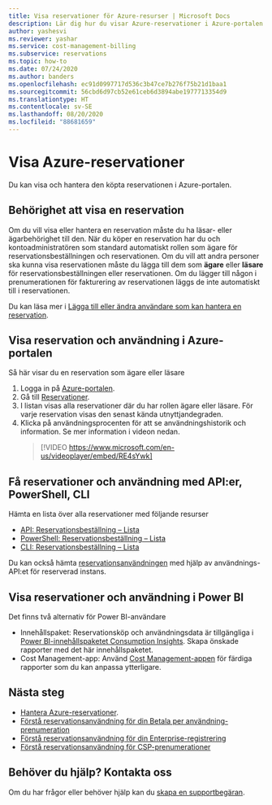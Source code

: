 ```yaml
---
title: Visa reservationer för Azure-resurser | Microsoft Docs
description: Lär dig hur du visar Azure-reservationer i Azure-portalen. Se reservationer och användning med hjälp av API:er, PowerShell, CLI och Power BI.
author: yashesvi
ms.reviewer: yashar
ms.service: cost-management-billing
ms.subservice: reservations
ms.topic: how-to
ms.date: 07/24/2020
ms.author: banders
ms.openlocfilehash: ec91d0997717d536c3b47ce7b276f75b21d1baa1
ms.sourcegitcommit: 56cbd6d97cb52e61ceb6d3894abe1977713354d9
ms.translationtype: HT
ms.contentlocale: sv-SE
ms.lasthandoff: 08/20/2020
ms.locfileid: "88681659"
---
```

# <a name="view-azure-reservations"></a>Visa Azure-reservationer

Du kan visa och hantera den köpta reservationen i Azure-portalen.

## <a name="permissions-to-view-a-reservation"></a>Behörighet att visa en reservation

Om du vill visa eller hantera en reservation måste du ha läsar- eller ägarbehörighet till den. När du köper en reservation har du och kontoadministratören som standard automatiskt rollen som ägare för reservationsbeställningen och reservationen. Om du vill att andra personer ska kunna visa reservationen måste du lägga till dem som **ägare** eller **läsare** för reservationsbeställningen eller reservationen. Om du lägger till någon i prenumerationen för fakturering av reservationen läggs de inte automatiskt till i reservationen. 

Du kan läsa mer i [Lägga till eller ändra användare som kan hantera en reservation](manage-reserved-vm-instance.md#add-or-change-users-who-can-manage-a-reservation).

## <a name="view-reservation-and-utilization-in-the-azure-portal"></a>Visa reservation och användning i Azure-portalen

Så här visar du en reservation som ägare eller läsare

1. Logga in på [Azure-portalen](https://portal.azure.com).
2. Gå till [Reservationer](https://portal.azure.com/#blade/Microsoft_Azure_Reservations/ReservationsBrowseBlade).
3. I listan visas alla reservationer där du har rollen ägare eller läsare. För varje reservation visas den senast kända utnyttjandegraden.
4. Klicka på användningsprocenten för att se användningshistorik och information. Se mer information i videon nedan.
   > [!VIDEO https://www.microsoft.com/en-us/videoplayer/embed/RE4sYwk] 

## <a name="get-reservations-and-utilization-using-apis-powershell-cli"></a>Få reservationer och användning med API:er, PowerShell, CLI

Hämta en lista över alla reservationer med följande resurser
- [API: Reservationsbeställning – Lista](/rest/api/reserved-vm-instances/reservationorder/list)
- [PowerShell: Reservationsbeställning – Lista](/powershell/module/azurerm.reservations/get-azurermreservationorder)
- [CLI: Reservationsbeställning – Lista](/cli/azure/reservations/reservation-order#az-reservations-reservation-order-list)

Du kan också hämta [reservationsanvändningen](/rest/api/billing/enterprise/billing-enterprise-api-reserved-instance-usage) med hjälp av användnings-API:et för reserverad instans. 

## <a name="see-reservations-and-utilization-in-power-bi"></a>Visa reservationer och användning i Power BI

Det finns två alternativ för Power BI-användare
- Innehållspaket: Reservationsköp och användningsdata är tillgängliga i [Power BI-innehållspaketet Consumption Insights](/power-bi/desktop-connect-azure-cost-management). Skapa önskade rapporter med det här innehållspaketet. 
- Cost Management-app: Använd [Cost Management-appen](https://appsource.microsoft.com/product/power-bi/costmanagement.azurecostmanagementapp) för färdiga rapporter som du kan anpassa ytterligare.

## <a name="next-steps"></a>Nästa steg

- [Hantera Azure-reservationer](manage-reserved-vm-instance.md).
- [Förstå reservationsanvändning för din Betala per användning-prenumeration](understand-reserved-instance-usage.md)
- [Förstå reservationsanvändning för din Enterprise-registrering](understand-reserved-instance-usage-ea.md)
- [Förstå reservationsanvändning för CSP-prenumerationer](https://docs.microsoft.com/partner-center/azure-reservations)

## <a name="need-help-contact-us"></a>Behöver du hjälp? Kontakta oss

Om du har frågor eller behöver hjälp kan du [skapa en supportbegäran](https://go.microsoft.com/fwlink/?linkid=2083458).

